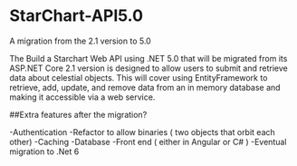 # StarChart-API5.0
A migration from the 2.1 version to 5.0

The Build a Starchart Web API using .NET 5.0 that will be migrated from its ASP.NET Core 2.1 version is designed to allow users to submit and retrieve data about celestial objects. 
This will cover using EntityFramework to retrieve, add, update, and remove data from an in memory database and making it accessible via a web service.


##Extra features after the migration?

-Authentication
-Refactor to allow binaries ( two objects that orbit each other)
-Caching
-Database
-Front end ( either in Angular or C# )
-Eventual migration to .Net 6
